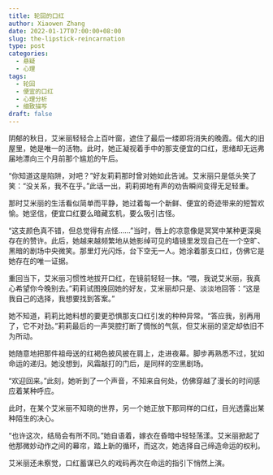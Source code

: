 ```yaml
---
title: 轮回的口红
author: Xiaowen Zhang
date: 2022-01-17T07:00:00+08:00
slug: the-lipstick-reincarnation
type: post
categories:
  - 悬疑
  - 心理
tags:
  - 轮回
  - 便宜的口红
  - 心理分析
  - 细致描写
draft: false
---
```


阴郁的秋日，艾米丽轻轻合上百叶窗，遮住了最后一缕即将消失的晚霞。偌大的旧屋里，她是唯一的活物。此时，她正凝视着手中的那支便宜的口红，思绪却无远弗届地漂向三个月前那个尴尬的午后。

“你知道这是陷阱，对吧？”好友莉莉那时曾对她如此告诫。艾米丽只是低头笑了笑：“没关系，我不在乎。”此话一出，莉莉掷地有声的劝告瞬间变得无足轻重。

那时艾米丽的生活看似简单而平静，她过着每一个新鲜、便宜的奇迹带来的短暂欢愉。她坚信，便宜口红要么暗藏玄机，要么吸引古怪。

“这支颜色真不错，但总觉得有点怪……”当时，唇上的凉意像是冥冥中某种更深奥存在的赞许。此后，她越来越频繁地从她影绰可见的墙镜里发现自己在一个空旷、黑暗的剧场中央微笑。那里灯光闪烁，台下空无一人。她涂着那支口红，仿佛它是她存在的唯一证据。

重回当下，艾米丽习惯性地拔开口红，在镜前轻轻一抹。“喂，我说艾米丽，我真心希望你今晚别去。”莉莉试图挽回她的好友，艾米丽却只是、淡淡地回答：“这是我自己的选择，我想要找到答案。”

她不知道，莉莉比她料想的要更恐惧那支口红引发的种种异常。“答应我，别再用了，它不对劲。”莉莉最后的一声哭腔打断了惆怅的气氛，但艾米丽的坚定却依旧不为所动。

她随意地把那件祖母送的红褐色披风披在肩上，走进夜幕。脚步再熟悉不过，犹如命运的递归。她没想到，风霜敲打的门后，是同样的空黑剧场。

“欢迎回来。”此刻，她听到了一个声音，不知来自何处，仿佛穿越了漫长的时间感应着某种呼应。

此时，在某个艾米丽不知晓的世界，另一个她正放下那同样的口红，目光透露出某种陌生的决心。

“也许这次，结局会有所不同。”她自语着，嫁衣在昏暗中轻轻荡漾。艾米丽掀起了他那微妙动作之间的幕帘，踏上新的循环，而这次，她选择自己缔造命运的权利。

艾米丽还未察觉，口红蓄谋已久的戏码再次在命运的指引下悄然上演。